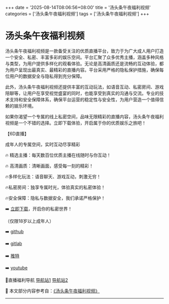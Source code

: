 +++
date = '2025-08-14T08:06:56+08:00'
title = '汤头条午夜福利视频'
categories = ['汤头条午夜福利视频']
tags = ['汤头条午夜福利视频']
+++

# 汤头条午夜福利视频

汤头条午夜福利视频是一款备受关注的优质直播平台，致力于为广大成人用户打造一个安全、私密、丰富多彩的娱乐空间。平台汇聚了众多优秀主播，涵盖多种风格与类型，为用户提供多样化的观看体验。无论是高清画质还是流畅的互动体验，都为用户呈现出最真实、最精彩的直播内容。平台采用严格的隐私保护措施，确保每位用户的数据安全与隐私得到充分保障。

此外，汤头条午夜福利视频还提供丰富的互动玩法，如语音互动、私密房间、游戏陪聊等，让用户在享受视觉盛宴的同时，也能享受到真实的沟通与交流。专业的技术支持和安全保障体系，确保平台运营的稳定性与安全性，为用户营造一个值得信赖的娱乐环境。

如果你渴望一个专属的线上私密空间，品味无限精彩的直播内容，汤头条午夜福利视频是一个不错的选择。立即下载体验，开启属于你的优质娱乐之旅吧！

【6D直播】

成年人的专属空间，实时互动尽享精彩

🔥 精选主播：每天数百位优质主播在线随时与你互动！

🔥 高清画质：清晰画面，感受每一刻的精彩！

🔥多样化玩法：语音聊天、游戏互动，刺激无穷！

🔥私密房间：独享专属时光，体验真实的私密体验！

🔥安全保障：隐私与数据安全，我们承诺严格保护！

➡️ [立即下载](https://down123.s3.ap-east-1.amazonaws.com/down/down.html?channelCode=blog)，开启你的私密世界！

（仅限18岁以上成年人）

➡️ [github](https://aldult-live.github.io/)

➡️ [gitlab](https://seo-09598d.gitlab.io/)

➡️ [推特](https://x.com/wegame33)

➡️ [youtube](https://www.youtube.com/@6Dlive)

🔞直播福利导航 [导航站1](https://webstack-86085a.gitlab.io/) [导航站2](https://onlygit123-2.github.io/)


📘 本文部分内容参考自：[《汤头条午夜福利视频》](https://webstack-hugo-5.pages.dev/)

---
